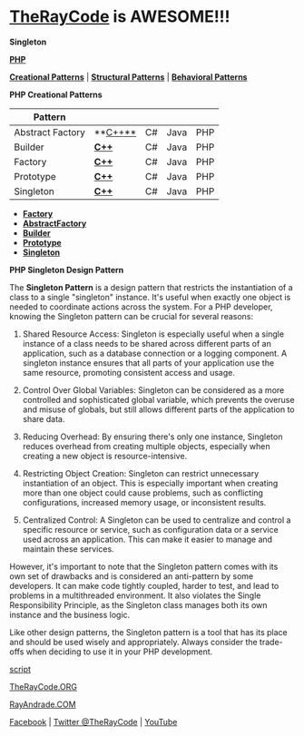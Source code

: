 # [TheRayCode](../../README.md) is AWESOME!!! 

**Singleton**

**[PHP](../README.md)** 

**[Creational Patterns](../README.md)** | **[Structural Patterns](../../Structural/README.md)** | **[Behavioral Patterns](../../Behavioral/README.md)**

**PHP Creational Patterns**

|Pattern|   |   |   |   |
|---|---|---|---|---|
| Abstract Factory | **[C++**](../../../CPP/Creational/Builder/README.md) |C#|Java|PHP |
| Builder| [**C++**](../../../CPP/Creational/Builder/README.md) | C# | Java | PHP |
| Factory | [**C++**](../../../CPP/Creational/Builder/README.md) | C# | Java | PHP |
| Prototype | [**C++**](../../../CPP/Creational/Builder/README.md) | C# | Java | PHP |
| Singleton | [**C++**](../../../CPP/Creational/Builder/README.md) | C# | Java | PHP |

* **[Factory](../Factory/README.md)**
 * **[AbstractFactory](../AbstractFactory/README.md)**
 * **[Builder](../Builder/README.md)**
 * **[Prototype](../Prototype/README.md)**
 * **[Singleton](../Singleton/README.md)**

**PHP Singleton Design Pattern**

The **Singleton Pattern** is a design pattern that restricts the instantiation of a class to a single "singleton" instance. It's useful when exactly one object is needed to coordinate actions across the system. For a PHP developer, knowing the Singleton pattern can be crucial for several reasons:

1. Shared Resource Access: Singleton is especially useful when a single instance of a class needs to be shared across different parts of an application, such as a database connection or a logging component. A singleton instance ensures that all parts of your application use the same resource, promoting consistent access and usage.

2. Control Over Global Variables: Singleton can be considered as a more controlled and sophisticated global variable, which prevents the overuse and misuse of globals, but still allows different parts of the application to share data.

3. Reducing Overhead: By ensuring there's only one instance, Singleton reduces overhead from creating multiple objects, especially when creating a new object is resource-intensive.

4. Restricting Object Creation: Singleton can restrict unnecessary instantiation of an object. This is especially important when creating more than one object could cause problems, such as conflicting configurations, increased memory usage, or inconsistent results.

5. Centralized Control: A Singleton can be used to centralize and control a specific resource or service, such as configuration data or a service used across an application. This can make it easier to manage and maintain these services.

However, it's important to note that the Singleton pattern comes with its own set of drawbacks and is considered an anti-pattern by some developers. It can make code tightly coupled, harder to test, and lead to problems in a multithreaded environment. It also violates the Single Responsibility Principle, as the Singleton class manages both its own instance and the business logic.

Like other design patterns, the Singleton pattern is a tool that has its place and should be used wisely and appropriately. Always consider the trade-offs when deciding to use it in your PHP development.

 [script](./script/page01.md)

[TheRayCode.ORG](https://www.TheRayCode.org)

[RayAndrade.COM](https://www.RayAndrade.com)

[Facebook](https://www.facebook.com/TheRayCode/) | [Twitter @TheRayCode](https://www.twitter.com/TheRayCode/) | [YouTube](https://www.youtube.com/TheRayCode/)

